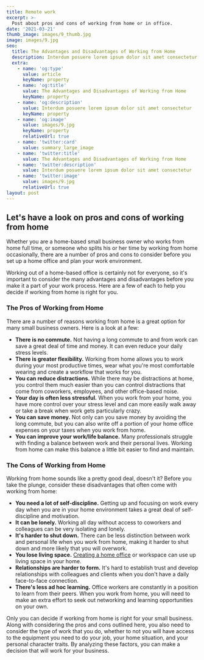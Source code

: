 ```yaml
---
title: Remote work
excerpt: >-
  Post about pros and cons of working from home or in office.
date: '2021-03-21'
thumb_image: images/9_thumb.jpg
image: images/9.jpg
seo:
  title: The Advantages and Disadvantages of Working from Home
  description: Interdum posuere lorem ipsum dolor sit amet consectetur
  extra:
    - name: 'og:type'
      value: article
      keyName: property
    - name: 'og:title'
      value: The Advantages and Disadvantages of Working from Home
      keyName: property
    - name: 'og:description'
      value: Interdum posuere lorem ipsum dolor sit amet consectetur
      keyName: property
    - name: 'og:image'
      value: images/9.jpg
      keyName: property
      relativeUrl: true
    - name: 'twitter:card'
      value: summary_large_image
    - name: 'twitter:title'
      value: The Advantages and Disadvantages of Working from Home
    - name: 'twitter:description'
      value: Interdum posuere lorem ipsum dolor sit amet consectetur
    - name: 'twitter:image'
      value: images/9.jpg
      relativeUrl: true
layout: post
---
```


## Let's have a look on pros and cons of working from home
Whether you are a home-based small business owner who works from home full time, or someone who splits his or her time by working from home occasionally, there are a number of pros and cons to consider before you set up a home office and plan your work environment.

Working out of a home-based office is certainly not for everyone, so it's important to consider the many advantages and disadvantages before you make it a part of your work process. Here are a few of each to help you decide if working from home is right for you.

### The Pros of Working from Home
There are a number of reasons working from home is a great option for many small business owners. Here is a look at a few:

+ **There is no commute.** Not having a long commute to and from work can save a great deal of time and money. It can even reduce your daily stress levels.
+ **There is greater flexibility.** Working from home allows you to work during your most productive times, wear what you're most comfortable wearing and create a workflow that works for you.
+ **You can reduce distractions.** While there may be distractions at home, you control them much easier than you can control distractions that come from coworkers, employees, and other office-based noise.
+ **Your day is often less stressful.** When you work from your home, you have more control over your stress level and can more easily walk away or take a break when work gets particularly crazy.
+ **You can save money.** Not only can you save money by avoiding the long commute, but you can also write off a portion of your home office expenses on your taxes when you work from home.
+ **You can improve your work/life balance.** Many professionals struggle with finding a balance between work and their personal lives. Working from home can make this balance a little bit easier to find and maintain.

### The Cons of Working from Home
Working from home sounds like a pretty good deal, doesn't it? Before you take the plunge, consider these disadvantages that often come with working from home:

+ **You need a lot of self-discipline.** Getting up and focusing on work every day when you are in your home environment takes a great deal of self-discipline and motivation.
+ **It can be lonely.** Working all day without access to coworkers and colleagues can be very isolating and lonely.
+ **It's harder to shut down.** There can be less distinction between work and personal life when you work from home, making it harder to shut down and more likely that you will overwork.
+ **You lose living space.** [Creating a home office](https://www.thebalancesmb.com/setting-up-home-office-845850) or workspace can use up living space in your home.
+ **Relationships are harder to form.** It's hard to establish trust and develop relationships with colleagues and clients when you don't have a daily face-to-face connection.
+ **There's less ad hoc learning.** Office workers are constantly in a position to learn from their peers. When you work from home, you will need to make an extra effort to seek out networking and learning opportunities on your own.

Only you can decide if working from home is right for your small business. Along with considering the pros and cons outlined here, you also need to consider the type of work that you do, whether to not you will have access to the equipment you need to do your job, your home situation, and your personal character traits. By analyzing these factors, you can make a decision that will work for your business.
